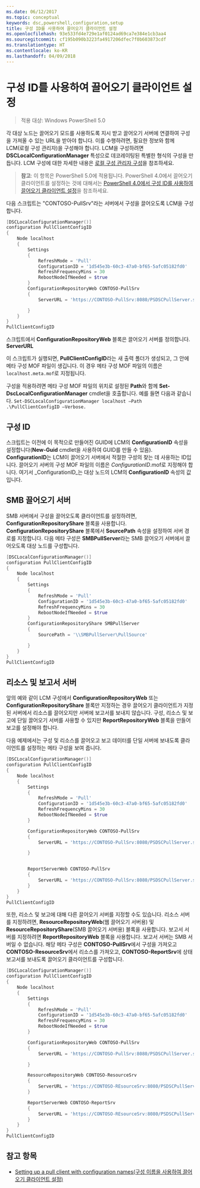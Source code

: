 ```yaml
---
ms.date: 06/12/2017
ms.topic: conceptual
keywords: dsc,powershell,configuration,setup
title: 구성 ID를 사용하여 끌어오기 클라이언트 설정
ms.openlocfilehash: 93e533fd4e729e1af0124ad69ca7e384e1cb3aa4
ms.sourcegitcommit: cf195b090b3223fa4917206dfec7f0b603873cdf
ms.translationtype: HT
ms.contentlocale: ko-KR
ms.lasthandoff: 04/09/2018
---
```

# <a name="setting-up-a-pull-client-using-configuration-id"></a>구성 ID를 사용하여 끌어오기 클라이언트 설정

> 적용 대상: Windows PowerShell 5.0

각 대상 노드는 끌어오기 모드를 사용하도록 지시 받고 끌어오기 서버에 연결하여 구성을 가져올 수 있는 URL을 받아야 합니다. 이를 수행하려면, 필요한 정보와 함께 LCM(로컬 구성 관리자)을 구성해야 합니다. LCM을 구성하려면 **DSCLocalConfigurationManager** 특성으로 데코레이팅된 특별한 형식의 구성을 만듭니다. LCM 구성에 대한 자세한 내용은 [로컬 구성 관리자 구성](metaConfig.md)을 참조하세요.

> **참고**: 이 항목은 PowerShell 5.0에 적용됩니다. PowerShell 4.0에서 끌어오기 클라이언트를 설정하는 것에 대해서는 [PowerShell 4.0에서 구성 ID를 사용하여 끌어오기 클라이언트 설정](pullClientConfigID4.md)을 참조하세요.

다음 스크립트는 "CONTOSO-PullSrv"라는 서버에서 구성을 끌어오도록 LCM을 구성합니다.

```powershell
[DSCLocalConfigurationManager()]
configuration PullClientConfigID
{
    Node localhost
    {
        Settings
        {
            RefreshMode = 'Pull'
            ConfigurationID = '1d545e3b-60c3-47a0-bf65-5afc05182fd0'
            RefreshFrequencyMins = 30
            RebootNodeIfNeeded = $true
        }
        ConfigurationRepositoryWeb CONTOSO-PullSrv
        {
            ServerURL = 'https://CONTOSO-PullSrv:8080/PSDSCPullServer.svc'

        }
    }
}
PullClientConfigID
```

스크립트에서 **ConfigurationRepositoryWeb** 블록은 끌어오기 서버를 정의합니다. **ServerURL**

이 스크립트가 실행되면, **PullClientConfigID**라는 새 출력 폴더가 생성되고, 그 안에 메타 구성 MOF 파일이 생깁니다. 이 경우 메타 구성 MOF 파일의 이름은 `localhost.meta.mof`로 지정됩니다.

구성을 적용하려면 메타 구성 MOF 파일의 위치로 설정된 **Path**와 함께 **Set-DscLocalConfigurationManager** cmdlet을 호출합니다. 예를 들면 다음과 같습니다. `Set-DSCLocalConfigurationManager localhost –Path .\PullClientConfigID –Verbose.`

## <a name="configuration-id"></a>구성 ID

스크립트는 이전에 이 목적으로 만들어진 GUID에 LCM의 **ConfigurationID** 속성을 설정합니다(**New-Guid** cmdlet을 사용하여 GUID를 만들 수 있음). **ConfigurationID**는 LCM이 끌어오기 서버에서 적절한 구성의 찾는 데 사용하는 ID입니다. 끌어오기 서버의 구성 MOF 파일의 이름은 _ConfigurationID_.mof로 지정해야 합니다. 여기서 _ConfigurationID_는 대상 노드의 LCM의 **ConfigurationID** 속성의 값입니다.

## <a name="smb-pull-server"></a>SMB 끌어오기 서버

SMB 서버에서 구성을 끌어오도록 클라이언트를 설정하려면, **ConfigurationRepositoryShare** 블록을 사용합니다. **ConfigurationRepositoryShare** 블록에서 **SourcePath** 속성을 설정하여 서버 경로를 지정합니다. 다음 메타 구성은 **SMBPullServer**라는 SMB 끌어오기 서버에서 끌어오도록 대상 노드를 구성합니다.

```powershell
[DSCLocalConfigurationManager()]
configuration PullClientConfigID
{
    Node localhost
    {
        Settings
        {
            RefreshMode = 'Pull'
            ConfigurationID = '1d545e3b-60c3-47a0-bf65-5afc05182fd0'
            RefreshFrequencyMins = 30
            RebootNodeIfNeeded = $true
        }
        ConfigurationRepositoryShare SMBPullServer
        {
            SourcePath = '\\SMBPullServer\PullSource'

        }
    }
}
PullClientConfigID
```

## <a name="resource-and-report-servers"></a>리소스 및 보고서 서버

앞의 예와 같이 LCM 구성에서 **ConfigurationRepositoryWeb** 또는 **ConfigurationRepositoryShare** 블록만 지정하는 경우 끌어오기 클라이언트가 지정된 서버에서 리소스를 끌어오지만 서버에 보고서를 보내지 않습니다. 구성, 리소스 및 보고에 단일 끌어오기 서버를 사용할 수 있지만 **ReportRepositoryWeb** 블록을 만들어 보고를 설정해야 합니다.

다음 예제에서는 구성 및 리소스를 끌어오고 보고 데이터를 단일 서버에 보내도록 클라이언트를 설정하는 메타 구성을 보여 줍니다.

```powershell
[DSCLocalConfigurationManager()]
configuration PullClientConfigID
{
    Node localhost
    {
        Settings
        {
            RefreshMode = 'Pull'
            ConfigurationID = '1d545e3b-60c3-47a0-bf65-5afc05182fd0'
            RefreshFrequencyMins = 30
            RebootNodeIfNeeded = $true
        }

        ConfigurationRepositoryWeb CONTOSO-PullSrv
        {
            ServerURL = 'https://CONTOSO-PullSrv:8080/PSDSCPullServer.svc'

        }


        ReportServerWeb CONTOSO-PullSrv
        {
            ServerURL = 'https://CONTOSO-PullSrv:8080/PSDSCPullServer.svc'
        }
    }
}
PullClientConfigID
```

또한, 리소스 및 보고에 대해 다른 끌어오기 서버를 지정할 수도 있습니다. 리소스 서버를 지정하려면, **ResourceRepositoryWeb**(웹 끌어오기 서버용) 및 **ResourceRepositoryShare**(SMB 끌어오기 서버용) 블록을 사용합니다.
보고서 서버를 지정하려면 **ReportRepositoryWeb** 블록을 사용합니다. 보고서 서버는 SMB 서버일 수 없습니다.
해당 메타 구성은 **CONTOSO-PullSrv**에서 구성을 가져오고 **CONTOSO-ResourceSrv**에서 리소스를 가져오고, **CONTOSO-ReportSrv**에 상태 보고서를 보내도록 끌어오기 클라이언트를 구성합니다.

```powershell
[DSCLocalConfigurationManager()]
configuration PullClientConfigID
{
    Node localhost
    {
        Settings
        {
            RefreshMode = 'Pull'
            ConfigurationID = '1d545e3b-60c3-47a0-bf65-5afc05182fd0'
            RefreshFrequencyMins = 30
            RebootNodeIfNeeded = $true
        }

        ConfigurationRepositoryWeb CONTOSO-PullSrv
        {
            ServerURL = 'https://CONTOSO-PullSrv:8080/PSDSCPullServer.svc'

        }

        ResourceRepositoryWeb CONTOSO-ResourceSrv
        {
            ServerURL = 'https://CONTOSO-REsourceSrv:8080/PSDSCPullServer.svc'
        }

        ReportServerWeb CONTOSO-ReportSrv
        {
            ServerURL = 'https://CONTOSO-REsourceSrv:8080/PSDSCPullServer.svc'
        }
    }
}
PullClientConfigID
```

## <a name="see-also"></a>참고 항목

* [Setting up a pull client with configuration names(구성 이름을 사용하여 끌어오기 클라이언트 설정)](pullClientConfigNames.md)